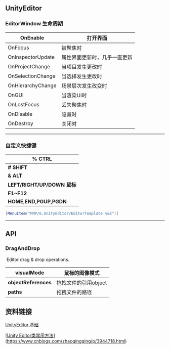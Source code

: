 ## UnityEditor

### EditorWindow 生命周期

| OnEnable          | 打开界面                     |
| ----------------- | ---------------------------- |
| OnFocus           | 被聚焦时                     |
| OnInspectorUpdate | 属性界面更新时，几乎一直更新 |
| OnProjectChange   | 当项目发生更改时             |
| OnSelectionChange | 当选择发生更改时             |
| OnHierarchyChange | 场景层次发生改变时           |
| OnGUI             | 当渲染UI时                   |
| OnLostFocus       | 丢失聚焦时                   |
| OnDisable         | 隐藏时                       |
| OnDestroy         | 关闭时                       |

***

### 自定义快捷键

| **%   CTRL**                   |
| ------------------------------ |
| **#   SHIFT**                  |
| **&   ALT**                    |
| **LEFT/RIGHT/UP/DOWN    鼠标** |
| **F1~F12**                     |
| **HOME,END,PGUP,PGDN**         |

```C#
[MenuItem("PMP/6.UnityEditor/EditorTemplate %&Z")]
```

***





## API

### DragAndDrop

​	Editor drag & drop operations.

| visualMode           | 鼠标的图像模式       |
| -------------------- | -------------------- |
| **objectReferences** | 拖拽文件的引用object |
| **paths**            | 拖拽文件的路径       |







## 资料链接

[UnityEditor 基础](https://blog.csdn.net/qq_33337811/category_6785901.html)

[[Unity Editor类常用方法](https://www.cnblogs.com/zhaoqingqing/p/3944718.html)](https://www.cnblogs.com/zhaoqingqing/p/3944718.html)

